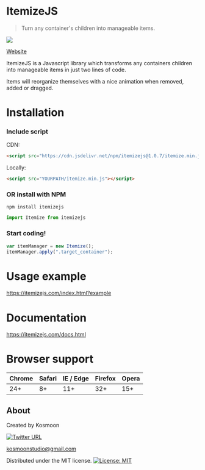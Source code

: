 # ItemizeJS

> Turn any container's children into manageable items.

[<img src="https://img.shields.io/badge/npm-1.0.7-blue.svg">](https://www.npmjs.com/package/itemizejs)

[Website](https://itemizejs.com/)

ItemizeJS is a Javascript library which transforms any containers children into manageable items in just two lines of code.

Items will reorganize themselves with a nice animation when removed, added or dragged.

# Installation

### Include script

CDN:

```html
<script src="https://cdn.jsdelivr.net/npm/itemizejs@1.0.7/itemize.min.js"></script>
```

Locally:

```html
<script src="YOURPATH/itemize.min.js"></script>
```

### OR install with NPM

```
npm install itemizejs
```

```javascript
import Itemize from itemizejs
```

### Start coding!

```javascript
var itemManager = new Itemize();
itemManager.apply(".target_container");
```

# Usage example

https://itemizejs.com/index.html?example

# Documentation

https://itemizejs.com/docs.html

# Browser support

| Chrome | Safari | IE / Edge | Firefox | Opera |
| ------ | ------ | --------- | ------- | ----- |
| 24+    | 8+     | 11+       | 32+     | 15+   |

## About

Created by Kosmoon

[<img alt="Twitter URL" src="https://img.shields.io/twitter/url/https/kosmoondev.svg?label=kosmoondev&style=social">](https://twitter.com/KosmoonDev)

kosmoonstudio@gmail.com

Distributed under the MIT license. [![License: MIT](https://img.shields.io/badge/License-MIT-yellow.svg)](https://opensource.org/licenses/MIT)
